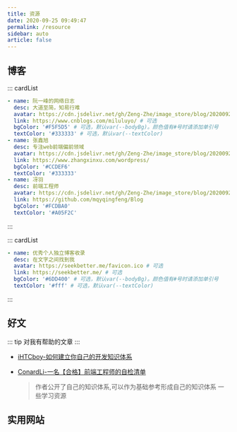 ```yaml
---
title: 资源
date: 2020-09-25 09:49:47
permalink: /resource
sidebar: auto
article: false
---
```


## 博客

::: cardList

```yaml
- name: 阮一峰的网络日志
  desc: 大道至简，知易行难
  avatar: https://cdn.jsdelivr.net/gh/Zeng-Zhe/image_store/blog/20200925094527.png # 可选
  link: https://www.cnblogs.com/miluluyo/ # 可选
  bgColor: '#F5F5D5' # 可选，默认var(--bodyBg)。颜色值有#号时请添加单引号
  textColor: '#333333' # 可选，默认var(--textColor)
- name: 张鑫旭
  desc: 专注web前端偏前领域
  avatar: https://cdn.jsdelivr.net/gh/Zeng-Zhe/image_store/blog/20200925094225.jpeg
  link: https://www.zhangxinxu.com/wordpress/
  bgColor: '#CCDEF6'
  textColor: '#333333'
- name: 冴羽
  desc: 前端工程师
  avatar: https://cdn.jsdelivr.net/gh/Zeng-Zhe/image_store/blog/20200925095522.jpeg
  link: https://github.com/mqyqingfeng/Blog
  bgColor: '#FCDBA0'
  textColor: '#A05F2C'
```

:::

::: cardList

```yaml
- name: 优秀个人独立博客收录
  desc: 在文字之间找到我
  avatar: https://seekbetter.me/favicon.ico # 可选
  link: https://seekbetter.me/ # 可选
  bgColor: '#6DD400' # 可选，默认var(--bodyBg)。颜色值有#号时请添加单引号
  textColor: '#fff' # 可选，默认var(--textColor)
```

:::

## 好文

::: tip
对我有帮助的文章
:::

- [iHTCboy-如何建立你自己的开发知识体系](https://juejin.im/post/6844904055370694664)

- [ConardLi-一名【合格】前端工程师的自检清单](https://juejin.im/post/6844903830887366670)

  > 作者公开了自己的知识体系,可以作为基础参考形成自己的知识体系
  > 一些学习资源

## 实用网站
